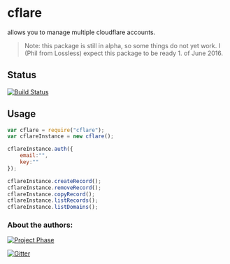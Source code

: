 # cflare
allows you to manage multiple cloudflare accounts.

> Note: this package is still in alpha, so some things do not yet work.
I (Phil from Lossless) expect this package to be ready 1. of June 2016.

## Status
[![Build Status](https://travis-ci.org/pushrocks/cflare.svg?branch=master)](https://travis-ci.org/pushrocks/cflare)

## Usage

```javascript
var cflare = require("cflare");
var cflareInstance = new cflare();

cflareInstance.auth({
    email:"",
    key:""
});

cflareInstance.createRecord();
cflareInstance.removeRecord();
cflareInstance.copyRecord();
cflareInstance.listRecords();
cflareInstance.listDomains();
```

### About the authors:
[![Project Phase](https://mediaserve.lossless.digital/lossless.com/img/createdby_github.svg)](https://lossless.com/)

[![Gitter](https://img.shields.io/badge/Support%20us-PayPal-blue.svg)](https://paypal.me/lossless)
